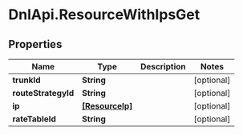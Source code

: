 # DnlApi.ResourceWithIpsGet

## Properties
Name | Type | Description | Notes
------------ | ------------- | ------------- | -------------
**trunkId** | **String** |  | [optional] 
**routeStrategyId** | **String** |  | [optional] 
**ip** | [**[ResourceIp]**](ResourceIp.md) |  | [optional] 
**rateTableId** | **String** |  | [optional] 


